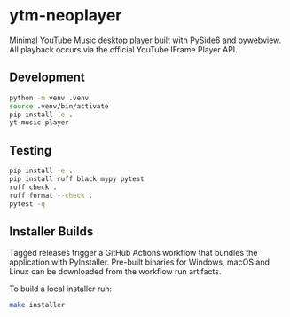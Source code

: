 # ytm-neoplayer

Minimal YouTube Music desktop player built with PySide6 and pywebview. All
playback occurs via the official YouTube IFrame Player API.

## Development

```bash
python -m venv .venv
source .venv/bin/activate
pip install -e .
yt-music-player
```

## Testing

```bash
pip install -e .
pip install ruff black mypy pytest
ruff check .
ruff format --check .
pytest -q
```

## Installer Builds

Tagged releases trigger a GitHub Actions workflow that bundles the application with PyInstaller. Pre-built binaries for Windows, macOS and Linux can be downloaded from the workflow run artifacts.

To build a local installer run:

```bash
make installer
```
